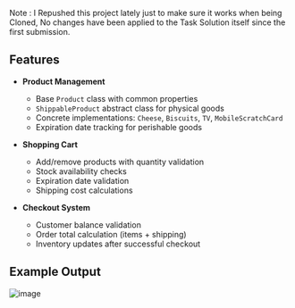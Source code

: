 Note : I Repushed this project lately just to make sure it works when being Cloned,
       No changes have been applied to the Task Solution itself since the first submission.

## Features

- **Product Management**
  - Base `Product` class with common properties
  - `ShippableProduct` abstract class for physical goods
  - Concrete implementations: `Cheese`, `Biscuits`, `TV`, `MobileScratchCard`
  - Expiration date tracking for perishable goods

- **Shopping Cart**
  - Add/remove products with quantity validation
  - Stock availability checks
  - Expiration date validation
  - Shipping cost calculations

- **Checkout System**
  - Customer balance validation
  - Order total calculation (items + shipping)
  - Inventory updates after successful checkout

## Example Output
![image](https://github.com/user-attachments/assets/2638b80a-56ab-44e1-bd1c-e5f0c88376b3)



